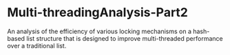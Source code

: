# Multi-threadingAnalysis-Part2
An analysis of the efficiency of various locking mechanisms on a hash-based list structure that is designed to improve multi-threaded performance over a traditional list.
